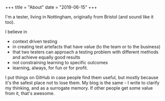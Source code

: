 +++
title = "About"
date = "2019-06-15"
+++

I'm a tester, living in Nottingham, originally from Bristol (and sound like it too).

I believe in 
* context driven testing
* in creating test artefacts that have value (to the team or to the business)
* that two testers can approach a testing problem with different methods and achieve equally good results
* not constraining learning to specific outcomes
* learning, always, for fun or for profit.

I put things on GitHub in case people find them useful, but mostly because it's the safest place not to lose them. My blog is the same - I write to clarify my thinking, and as a surrogate memory. If other people get some value from it, that's awesome.
